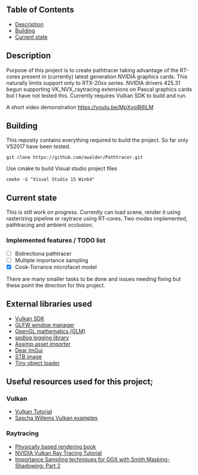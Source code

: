 
## Table of Contents
+ [Description](#Description)
+ [Building](#Building)
+ [Current state](#Currentstate)

## <a name="Description"></a> Description
Purpose of this project is to create pathtracer taking advantage of the RT-cores present
in (currently) latest generation NVIDIA graphics cards. This naturally limits support only to RTX-20xx series.
NVIDIA drivers 425.31 begun supporting VK_NVX_raytracing extensions on Pascal graphics cards but I have not tested this.
Currently requires Vulkan SDK to build and run.

A short video demonstration https://youtu.be/MpXvojB6lLM

## <a name="Building"></a> Building
This reposity contains everything required to build the project. So far only VS2017 have been tested.
```
git clone https://github.com/awalder/Pathtracer.git
```
Use cmake to build Visual studio project files
```
cmake -G "Visual Studio 15 Win64"
```

## <a name="Currentstate"></a> Current state
This is still work on progress. Currently can load scene, render it using rasterizing pipeline or raytrace using RT-cores.
Two modes implemented, pathtracing and ambient occlusion.

### Implemented features / TODO list
- [ ] Bidirectiona pathtracer
- [ ] Multiple importance sampling
- [x] Cook-Torrance microfacet model

There are many smaller tasks to be done and issues needing fixing but these point the direction for this project.

## External libraries used
- [Vulkan SDK](https://www.lunarg.com/vulkan-sdk/)
- [GLFW window manager](https://www.glfw.org/)
- [OpenGL mathematics (GLM)](https://glm.g-truc.net/)
- [spdlog logging library](https://github.com/gabime/spdlog)
- [Assimp asset importer](http://www.assimp.org/)
- [Dear ImGui](https://github.com/ocornut/imgui)
- [STB image](https://github.com/nothings/stb)
- [Tiny object loader](https://github.com/syoyo/tinyobjloader)


## Useful resources used for this project;
### Vulkan
- [Vulkan Tutorial](https://vulkan-tutorial.com/)
- [Sascha Willems Vulkan examples](https://github.com/SaschaWillems/Vulkan)

### Raytracing
- [Physically based rendering book](http://www.pbr-book.org/)
- [NVIDIA Vulkan Ray Tracing Tutorial](https://developer.nvidia.com/rtx/raytracing/vkray)
- [Importance Sampling techniques for GGX with Smith Masking-Shadowing: Part 2](https://schuttejoe.github.io/post/ggximportancesamplingpart2/)


